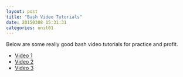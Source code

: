 ```yaml
---
layout: post
title: "Bash Video Tutorials"
date: 20150308 15:31:31
categories: unit01
---
```


Below are some really good bash video tutorials for practice and profit.

* [Video 1](http://www.youtube.com/watch?v=2FiQSLdnBqA)
* [Video 2](http://www.youtube.com/watch?v=_JWj6u8mI7k)
* [Video 3](http://www.youtube.com/watch?v=b0PQt4uzsDk)
